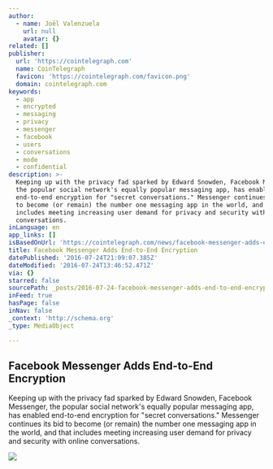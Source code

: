 ```yaml
---
author:
  - name: Joël Valenzuela
    url: null
    avatar: {}
related: []
publisher:
  url: 'https://cointelegraph.com'
  name: CoinTelegraph
  favicon: 'https://cointelegraph.com/favicon.png'
  domain: cointelegraph.com
keywords:
  - app
  - encrypted
  - messaging
  - privacy
  - messenger
  - facebook
  - users
  - conversations
  - mode
  - confidential
description: >-
  Keeping up with the privacy fad sparked by Edward Snowden, Facebook Messenger,
  the popular social network's equally popular messaging app, has enabled
  end-to-end encryption for "secret conversations." Messenger continues its bid
  to become (or remain) the number one messaging app in the world, and that
  includes meeting increasing user demand for privacy and security with online
  conversations.
inLanguage: en
app_links: []
isBasedOnUrl: 'https://cointelegraph.com/news/facebook-messenger-adds-end-to-end-encryption'
title: Facebook Messenger Adds End-to-End Encryption
datePublished: '2016-07-24T21:09:07.385Z'
dateModified: '2016-07-24T13:46:52.471Z'
via: {}
starred: false
sourcePath: _posts/2016-07-24-facebook-messenger-adds-end-to-end-encryption.md
inFeed: true
hasPage: false
inNav: false
_context: 'http://schema.org'
_type: MediaObject

---
```

<article style=""><h1>Facebook Messenger Adds End-to-End Encryption</h1><p>Keeping up with the privacy fad sparked by Edward Snowden, Facebook Messenger, the popular social network's equally popular messaging app, has enabled end-to-end encryption for "secret conversations." Messenger continues its bid to become (or remain) the number one messaging app in the world, and that includes meeting increasing user demand for privacy and security with online conversations.</p><img src="https://cointelegraph.com/images/725_Ly9jb2ludGVsZWdyYXBoLmNvbS9zdG9yYWdlL3VwbG9hZHMvdmlldy83ZDdiMDBmMTI0MDUwNjhkMTNkZDIyYTZmYzMyMzYxNi5qcGc=.jpg" /></article>